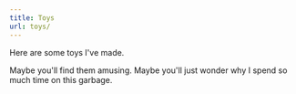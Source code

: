 ```yaml
---
title: Toys
url: toys/
---
```


Here are some toys I've made.

Maybe you'll find them amusing.
Maybe you'll just wonder why I spend so much time on this garbage.
